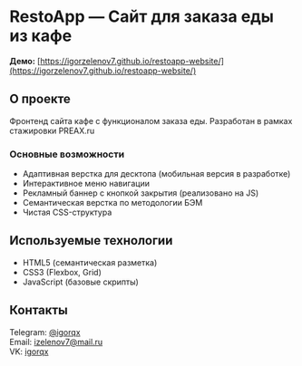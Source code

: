 # RestoApp — Сайт для заказа еды из кафе

**Демо:** [https://igorzelenov7.github.io/restoapp-website/](https://igorzelenov7.github.io/restoapp-website/)

## О проекте

Фронтенд сайта кафе с функционалом заказа еды. Разработан в рамках стажировки PREAX.ru

### Основные возможности
- Адаптивная верстка для десктопа (мобильная версия в разработке)
- Интерактивное меню навигации
- Рекламный баннер с кнопкой закрытия (реализовано на JS)
- Семантическая верстка по методологии БЭМ
- Чистая CSS-структура

## Используемые технологии
- HTML5 (семантическая разметка)
- CSS3 (Flexbox, Grid)
- JavaScript (базовые скрипты)

## Контакты
Telegram: [@igorqx](https://t.me/igorqx)  
Email: [izelenov7@mail.ru](mailto:izelenov7@mail.ru)  
VK: [igorqx](https://vk.com/igorqx)
